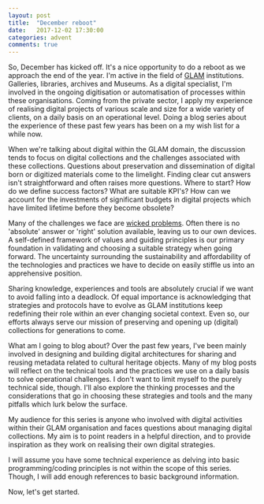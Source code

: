 ```yaml
---
layout: post
title:  "December reboot"
date:   2017-12-02 17:30:00
categories: advent
comments: true
---
```

So, December has kicked off. It's a nice opportunity to do a reboot as we 
approach the end of the year. I'm active in the field of [GLAM](https://en.wikipedia.org/wiki/GLAM_(industry_sector)) 
institutions. Galleries, libraries, archives and Museums. As a digital 
specialist, I'm involved in the ongoing digitisation or automatisation of 
processes within these organisations. Coming from the private sector, I apply 
my experience of realising digital projects of various scale and size for a 
wide variety of clients, on a daily basis on an operational level. Doing a 
blog series about the experience of these past few years has been on a my wish 
list for a while now.

When we're talking about digital within the GLAM domain, the discussion tends 
to focus on digital collections and the challenges associated with these 
collections. Questions about preservation and dissemination of digital 
born or digitized materials come to the limelight. Finding clear cut answers 
isn't straightforward and often raises more questions. Where to start? How do 
we define success factors? What are suitable KPI's? How can we account for the 
investments of significant budgets in digital projects which have limited 
lifetime before they become obsolete?

Many of the challenges we face are [wicked problems](https://en.wikipedia.org/wiki/Wicked_problem). 
Often there is no 'absolute' answer or 'right' solution available, leaving us 
to our own devices. A self-defined framework of values and guiding principles 
is our primary foundation in validating and choosing a suitable strategy when 
going forward. The uncertainty surrounding the sustainability and affordability 
of the technologies and practices we have to decide on easily stiffle us into 
an apprehensive position. 

Sharing knowledge, experiences and tools are absolutely crucial if we want to 
avoid falling into a deadlock. Of equal importance is acknowledging that 
strategies and protocols have to evolve as GLAM institutions keep redefining 
their role within an ever changing societal context. Even so, our efforts 
always serve our mission of preserving and opening up (digital) collections for 
generations to come.

What am I going to blog about? Over the past few years, I've been mainly 
involved in designing and building digital architectures for sharing and 
reusing metadata related to cultural heritage objects. Many of my blog posts 
will reflect on the technical tools and the practices we use on a daily basis 
to solve operational challenges. I don't want to limit myself to the purely 
technical side, though. I'll also explore the thinking processes and the 
considerations that go in choosing these strategies and tools and the many 
pitfalls which lurk below the surface.

My audience for this series is anyone who involved with digital activities 
within their GLAM organisation and faces questions about managing digital 
collections. My aim is to point readers in a helpful direction, and to 
provide inspiration as they work on realising their own digital strategies.

I will assume you have some technical experience as delving into basic 
programming/coding principles is not within the scope of this series. Though, I 
will add enough references to basic background information.

Now, let's get started.

